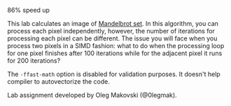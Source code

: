 86% speed up

This lab calculates an image of [Mandelbrot set](https://en.wikipedia.org/wiki/Mandelbrot_set). In this algorithm, you can process each pixel independently, however, the number of iterations for processing each pixel can be different. The issue you will face when you process two pixels in a SIMD fashion: what to do when the processing loop for one pixel finishes after 100 iterations while for the adjacent pixel it runs for 200 iterations?

The `-ffast-math` option is disabled for validation purposes. It doesn't help compiler to autovectorize the code.

Lab assignment developed by Oleg Makovski (@0legmak).
